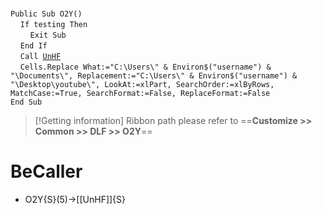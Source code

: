 &nbsp;  &nbsp;  &nbsp;  &nbsp;  
`Public Sub O2Y()`  
&nbsp;&nbsp;&nbsp;&nbsp;`If testing Then`  
&nbsp;&nbsp;&nbsp;&nbsp;&nbsp;&nbsp;&nbsp;&nbsp;`Exit Sub`  
&nbsp;&nbsp;&nbsp;&nbsp;`End If`  
&nbsp;&nbsp;&nbsp;&nbsp;`Call `[`UnHF`](UnHF)  
&nbsp;&nbsp;&nbsp;&nbsp;`Cells.Replace What:="C:\Users\" & Environ$("username") & "\Documents\", Replacement:="C:\Users\" & Environ$("username") & "\Desktop\youtube\", LookAt:=xlPart, SearchOrder:=xlByRows, MatchCase:=True, SearchFormat:=False, ReplaceFormat:=False`  
`End Sub`  


> [!Getting information]
> Ribbon path please refer to ==**Customize >> Common >> DLF >> O2Y**==


# BeCaller
- O2Y{S}(5)->[[UnHF]]{S}

